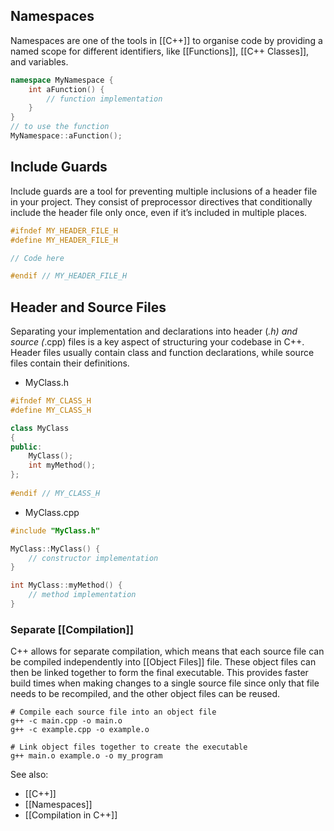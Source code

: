 ## Namespaces

Namespaces are one of the tools in [[C++]] to organise code by providing a named scope for different identifiers, like [[Functions]], [[C++ Classes]], and variables. 

```cpp
namespace MyNamespace {
    int aFunction() {
        // function implementation
    }
}
// to use the function
MyNamespace::aFunction();
```

## Include Guards

Include guards are a tool for preventing multiple inclusions of a header file in your project. They consist of preprocessor directives that conditionally include the header file only once, even if it’s included in multiple places.

```cpp
#ifndef MY_HEADER_FILE_H
#define MY_HEADER_FILE_H

// Code here

#endif // MY_HEADER_FILE_H
```

## Header and Source Files

Separating your implementation and declarations into header (_.h) and source (_.cpp) files is a key aspect of structuring your codebase in C++. Header files usually contain class and function declarations, while source files contain their definitions.

- MyClass.h

```cpp
#ifndef MY_CLASS_H
#define MY_CLASS_H

class MyClass
{
public:
    MyClass();
    int myMethod();
};
 
#endif // MY_CLASS_H
```

- MyClass.cpp

```cpp
#include "MyClass.h"

MyClass::MyClass() {
    // constructor implementation
}

int MyClass::myMethod() {
    // method implementation
}
```

### Separate [[Compilation]]

C++ allows for separate compilation, which means that each source file can be compiled independently into [[Object Files]] file. These object files can then be linked together to form the final executable. This provides faster build times when making changes to a single source file since only that file needs to be recompiled, and the other object files can be reused.

```
# Compile each source file into an object file
g++ -c main.cpp -o main.o
g++ -c example.cpp -o example.o

# Link object files together to create the executable
g++ main.o example.o -o my_program
```

See also:
- [[C++]]
- [[Namespaces]]
- [[Compilation in C++]]